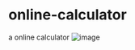 # online-calculator
a online calculator
![image](https://github.com/user-attachments/assets/502992b0-c03b-4766-a438-cebfca554bb5)
